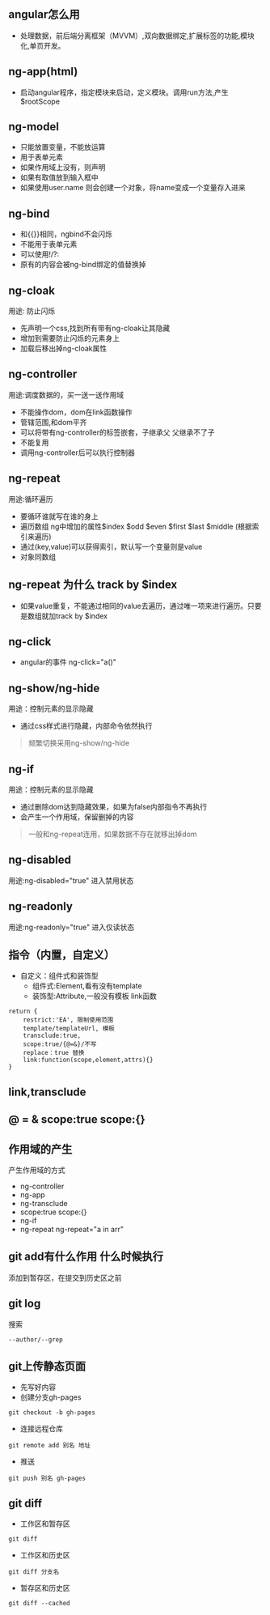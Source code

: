 ## angular怎么用
- 处理数据，前后端分离框架（MVVM）,双向数据绑定,扩展标签的功能,模块化,单页开发。
## ng-app(html)
- 启动angular程序，指定模块来启动，定义模块。调用run方法,产生$rootScope
## ng-model
- 只能放置变量，不能放运算
- 用于表单元素
- 如果作用域上没有，则声明
- 如果有取值放到输入框中
- 如果使用user.name 则会创建一个对象，将name变成一个变量存入进来
## ng-bind
- 和{{}}相同，ngbind不会闪烁
- 不能用于表单元素
- 可以使用!/?:
- 原有的内容会被ng-bind绑定的值替换掉
## ng-cloak
用途: 防止闪烁

- 先声明一个css,找到所有带有ng-cloak让其隐藏
- 增加到需要防止闪烁的元素身上
- 加载后移出掉ng-cloak属性
## ng-controller
用途:调度数据的，买一送一送作用域

- 不能操作dom，dom在link函数操作
- 管辖范围,和dom平齐
- 可以将带有ng-controller的标签嵌套，子继承父 父继承不了子
- 不能复用
- 调用ng-controller后可以执行控制器

## ng-repeat
用途:循环遍历

- 要循环谁就写在谁的身上
- 遍历数组 ng中增加的属性$index $odd $even $first $last $middle (根据索引来遍历)
- 通过(key,value)可以获得索引，默认写一个变量则是value
- 对象同数组

## ng-repeat 为什么 track by $index
- 如果value重复，不能通过相同的value去遍历，通过唯一项来进行遍历。只要是数组就加track by $index

## ng-click
- angular的事件 ng-click="a()"

## ng-show/ng-hide
用途：控制元素的显示隐藏

- 通过css样式进行隐藏，内部命令依然执行

> 频繁切换采用ng-show/ng-hide

## ng-if
用途：控制元素的显示隐藏

- 通过删除dom达到隐藏效果，如果为false内部指令不再执行
- 会产生一个作用域，保留删掉的内容

> 一般和ng-repeat连用，如果数据不存在就移出掉dom

## ng-disabled 
用途:ng-disabled="true" 进入禁用状态

## ng-readonly
用途:ng-readonly="true" 进入仅读状态

## 指令（内置，自定义）
- 自定义：组件式和装饰型
    - 组件式:Element,看有没有template
    - 装饰型:Attribute,一般没有模板 link函数
```
return {
    restrict:'EA', 限制使用范围
    template/templateUrl, 模板
    transclude:true,
    scope:true/{@=&}/不写
    replace：true 替换
    link:function(scope,element,attrs){}
}
```


## link,transclude

## @ = & scope:true scope:{}

## 作用域的产生
产生作用域的方式
- ng-controller
- ng-app
- ng-transclude
- scope:true scope:{}
- ng-if
- ng-repeat ng-repeat="a in arr"


## git add有什么作用 什么时候执行
添加到暂存区，在提交到历史区之前

## git log
搜索
```
--author/--grep
```
## git上传静态页面
- 先写好内容
- 创建分支gh-pages
```
git checkout -b gh-pages
```
- 连接远程仓库
```
git remote add 别名 地址
```
- 推送
```
git push 别名 gh-pages
```

## git diff
- 工作区和暂存区
```
git diff
```
- 工作区和历史区
```
git diff 分支名
```
- 暂存区和历史区
```
git diff --cached
```
